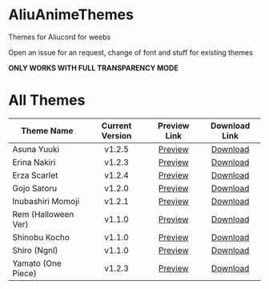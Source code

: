 # AliuAnimeThemes
Themes for Aliucord for weebs

Open an issue for an request, change of font and stuff for existing themes

**ONLY WORKS WITH FULL TRANSPARENCY MODE**

# All Themes 
|    Theme Name    |     Current Version     | Preview Link       |	    Download Link   |
| ---------------- |:-----------------------:|:-----------------------:|:--------------------:|
|    Asuna Yuuki   |          v1.2.5         | [Preview](https://cdn.discordapp.com/attachments/894185205491974154/894185827394002944/IMG_20211003_170446.jpg) | [Download](https://cdn.discordapp.com/attachments/894185240690561116/894186794667626516/Asuna_Yuuki_Sword_Art_Online.json) |
|    Erina Nakiri  |          v1.2.3         | [Preview](https://cdn.discordapp.com/attachments/894185205491974154/894187701908176896/Screenshot_2021-10-03-17-12-24-49_fa4ea8e8aeb69dcd3ab969e8fd3d4310.jpg) | [Download](https://cdn.discordapp.com/attachments/894185240690561116/894187989977153536/Nakiri_Erina_Food_Wars.json) |
|    Erza Scarlet  |          v1.2.4         | [Preview](https://cdn.discordapp.com/attachments/894185205491974154/894192702185426954/Screenshot_2021-10-03-17-30-25-17_fa4ea8e8aeb69dcd3ab969e8fd3d4310.jpg) | [Download](https://cdn.discordapp.com/attachments/894185240690561116/894193052602728518/Erza_Scarlet_Fairy_Tail.json) |
|    Gojo Satoru   |          v1.2.0         | [Preview](https://cdn.discordapp.com/attachments/894185205491974154/894193911319371836/Record_2021-10-03-17-35-20_fa4ea8e8aeb69dcd3ab969e8fd3d4310.mp4) | [Download](https://cdn.discordapp.com/attachments/894185240690561116/894193229858226216/Gojo_Satoru_Jujutsu_Kaisen.json) |
| Inubashiri Momoji|          v1.2.1         | [Preview]() | [Download]() |
| Rem (Halloween Ver)|        v1.1.0         | [Preview]() | [Download]() |
|   Shinobu Kocho  |          v1.1.0         | [Preview]() | [Download]() |
|   Shiro (Ngnl)   |          v1.1.0         | [Preview]() | [Download]() |
|Yamato (One Piece)|          v1.2.3         | [Preview]() | [Download]() |
